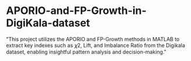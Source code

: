 # APORIO-and-FP-Growth-in-DigiKala-dataset

"This project utilizes the APORIO and FP-Growth methods in MATLAB to extract key indexes such as 𝜒2, Lift, and Imbalance Ratio from the Digikala dataset, enabling insightful pattern analysis and decision-making."
